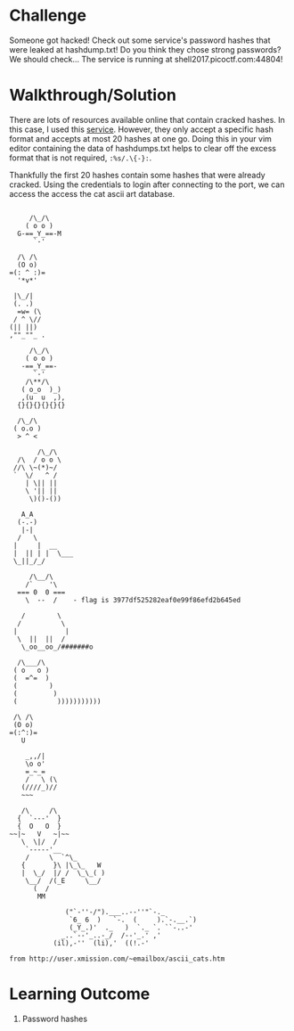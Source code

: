 # Challenge

Someone got hacked! Check out some service's password hashes that were leaked at hashdump.txt! Do you think they chose strong passwords? We should check... The service is running at shell2017.picoctf.com:44804!

# Walkthrough/Solution

There are lots of resources available online that contain cracked hashes. In this case, I used this [service](https://crackstation.net/). However, they only accept a specific hash format and accepts at most 20 hashes at one go. Doing this in your vim editor containing the data of hashdumps.txt helps to clear off the excess format that is not required, `:%s/.\{-}:`. </br>

Thankfully the first 20 hashes contain some hashes that were already cracked. Using the credentials to login after connecting to the port, we can access the access the cat ascii art database.

```

     /\_/\ 
    ( o o )
  G-==_Y_==-M
      `-'
      
  /\ /\ 
  (O o)
=(: ^ :)=  
  '*v*'
  
 |\_/|     
 (. .)
  =w= (\   
 / ^ \//   
(|| ||)
,""_""_ .

     /\_/\ 
    ( o o )
   -==_Y_==- 
      `-'
    /\**/\ 
   ( o_o  )_)
   ,(u  u  ,),
  {}{}{}{}{}{}
  
  /\_/\ 
 ( o.o )
  > ^ <
  
       /\_/\ 
  /\  / o o \ 
 //\ \~(*)~/
 `  \/   ^ /
    | \|| ||  
    \ '|| ||  
     \)()-())
     
   A_A
  (-.-)
   |-|   
  /   \  
 |     |  __
 |  || | |  \___
 \_||_/_/
 
     /\__/\ 
    /`    '\ 
  === 0  0 ===
    \  --  /    - flag is 3977df525282eaf0e99f86efd2b645ed

   /        \ 
  /          \ 
 |            |
  \  ||  ||  /
   \_oo__oo_/#######o
   
  /\___/\ 
 ( o   o )
 (  =^=  ) 
 (        )
 (         )
 (          )))))))))))
 
 /\ /\ 
 (O o)
=(:^:)=  
   U
   
    _,,/|
    \o o' 
    =_~_=
    /   \ (\ 
   (////_)//
   ~~~
   
   /\     /\ 
  {  `---'  }
  {  O   O  }  
~~|~   V   ~|~~  
   \  \|/  /   
    `-----'__
    /     \  `^\_
   {       }\ |\_\_   W
   |  \_/  |/ /  \_\_( )
    \__/  /(_E     \__/
      (  /
       MM
       
              ("`-''-/").___..--''"`-._
               `6_ 6  )   `-.  (     ).`-.__.`)
               (_Y_.)'  ._   )  `._ `. ``-..-'
             _..`--'_..-_/  /--'_.' ,'
           (il),-''  (li),'  ((!.-'
           
from http://user.xmission.com/~emailbox/ascii_cats.htm

```

# Learning Outcome

1) Password hashes



 
